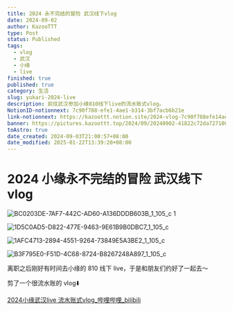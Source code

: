 ```yaml
---
title: 2024 永不完结的冒险 武汉线下vlog
date: 2024-09-02
author: KazooTTT
type: Post
status: Published
tags:
  - vlog
  - 武汉
  - 小缘
  - live
finished: true
published: true
category: 生活
slug: yukari-2024-live
description: 前往武汉参加小缘810线下live的流水账式vlog。
NotionID-notionnext: 7c90f788-efe1-4ae1-b314-3bf7acb6b21e
link-notionnext: https://kazoottt.notion.site/2024-vlog-7c90f788efe14ae1b3143bf7acb6b21e
banner: https://pictures.kazoottt.top/2024/09/20240902-41822c72da727100ce156e6e15d1eed6.jpeg
toAstro: true
date_created: 2024-09-03T21:00:57+08:00
date_modified: 2025-01-22T13:39:20+08:00
---
```


# 2024 小缘永不完结的冒险 武汉线下 vlog

![BC0203DE-7AF7-442C-AD60-A136DDDB603B_1_105_c 1](https://pictures.kazoottt.top/2024/09/20240902-41822c72da727100ce156e6e15d1eed6.jpeg)

![1D5C0AD5-D822-477E-9463-9E61B9B0DBC7_1_105_c](https://pictures.kazoottt.top/2024/09/20240902-e2665439baf6b12ce76c19575a03b5e2.jpeg)

![1AFC4713-2894-4551-9264-73849E5A3BE2_1_105_c](https://pictures.kazoottt.top/2024/09/20240902-86b6949773a9845b6fc508c877d3c311.jpeg)

![B3F795E0-F51D-4C68-8724-B8267248A897_1_105_c](https://pictures.kazoottt.top/2024/09/20240902-f819e2b9f2c521fb8076be24410cbfbb.jpeg)

离职之后刚好有时间去小缘的 810 线下 live，于是和朋友们约好了一起去～

剪了一个很流水账的 vlog⬇️

[2024小缘武汉live 流水账式vlog\_哔哩哔哩\_bilibili](https://www.bilibili.com/video/BV1BLWMeMEVU/)
